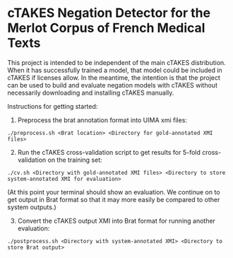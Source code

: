 # cTAKES Negation Detector for the Merlot Corpus of French Medical Texts

This project is intended to be independent of the main cTAKES distribution. When
it has successfully trained a model, that model could be included in cTAKES if
licenses allow. In the meantime, the intention is that the project can be used
to build and evaluate negation models with cTAKES without necessarily downloading
and installing cTAKES manually.

Instructions for getting started:

1. Preprocess the brat annotation format into UIMA xmi files:

```./preprocess.sh <Brat location> <Directory for gold-annotated XMI files>```

2. Run the cTAKES cross-validation script to get results for 5-fold cross-validation on the training set:

```./cv.sh <Directory with gold-annotated XMI files> <Directory to store system-annotated XMI for evaluation>```

(At this point your terminal should show an evaluation. We continue on to get output in Brat format so that it may more easily be compared to other system outputs.)

3. Convert the cTAKES output XMI into Brat format for running another evaluation:

```./postprocess.sh <Directory with system-annotated XMI> <Directory to store Brat output>```


